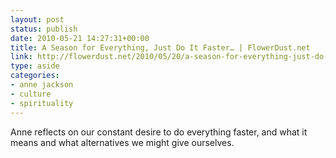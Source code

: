 ```yaml
---
layout: post
status: publish
date: 2010-05-21 14:27:31+00:00
title: A Season for Everything, Just Do It Faster… | FlowerDust.net
link: http://flowerdust.net/2010/05/20/a-season-for-everything-just-do-it-faster/?utm_source=feedburner&utm_medium=feed&utm_campaign=Feed%3A+flowerdust%2FaILX+%28FlowerDust.net%29
type: aside
categories:
- anne jackson
- culture
- spirituality
---
```


Anne reflects on our constant desire to do everything faster, and what it means and what alternatives we might give ourselves.
